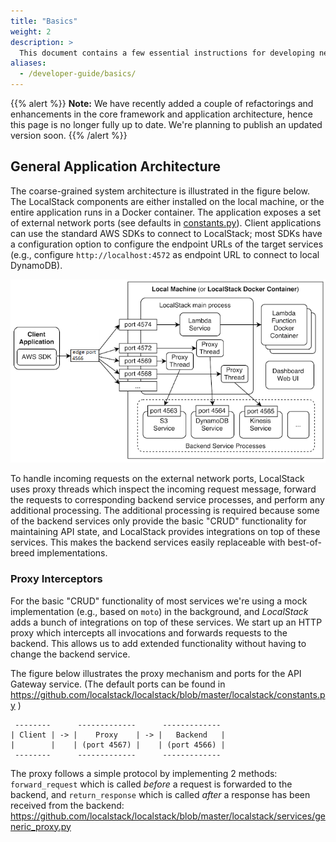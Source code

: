 ```yaml
---
title: "Basics"
weight: 2
description: >
  This document contains a few essential instructions for developing new features and bug fixes for *LocalStack*.
aliases:
  - /developer-guide/basics/
---
```


{{% alert %}}
**Note:** We have recently added a couple of refactorings and enhancements in the core framework and application architecture, hence this page is no longer fully up to date. We're planning to publish an updated version soon.
{{% /alert %}}

## General Application Architecture

The coarse-grained system architecture is illustrated in the figure below. The LocalStack components are
either installed on the local machine, or the entire application runs in a Docker container. The application
exposes a set of external network ports (see defaults in
[constants.py](https://github.com/localstack/localstack/blob/master/localstack/constants.py)).
Client applications can use the standard AWS SDKs to connect to LocalStack; most SDKs have a configuration
option to configure the endpoint URLs of the target services (e.g., configure `http://localhost:4572`
as endpoint URL to connect to local DynamoDB).

![architecture](architecture.png)

To handle incoming requests on the external network ports, LocalStack uses proxy threads which inspect
the incoming request message, forward the requests to corresponding backend service processes, and
perform any additional processing. The additional processing is required because some of the backend
services only provide the basic "CRUD" functionality for maintaining API state, and LocalStack
provides integrations on top of these services. This makes the backend services easily replaceable
with best-of-breed implementations.


### Proxy Interceptors

For the basic "CRUD" functionality of most services we're using a mock implementation (e.g., based on `moto`) in the background, and *LocalStack* adds a bunch of integrations on top of these services. We start up an HTTP proxy which intercepts all invocations and forwards requests to the backend. This allows us to add extended functionality without having to change the backend service.

The figure below illustrates the proxy mechanism and ports for the API Gateway service. (The default ports can be found in https://github.com/localstack/localstack/blob/master/localstack/constants.py )

```
 --------      -------------      -------------
| Client | -> |    Proxy    | -> |   Backend   |
|        |    | (port 4567) |    | (port 4566) |
 --------      -------------      -------------
```

The proxy follows a simple protocol by implementing 2 methods: `forward_request` which is called *before* a request is forwarded to the backend, and `return_response` which is called *after* a response has been received from the backend: https://github.com/localstack/localstack/blob/master/localstack/services/generic_proxy.py
